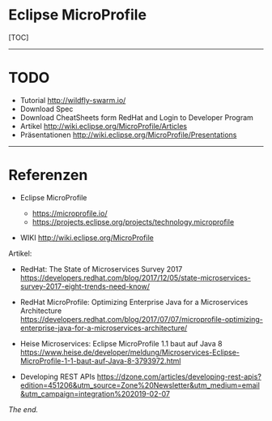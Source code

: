 Eclipse MicroProfile
===============================================================================

[TOC]

-------------------------------------------------------------------------------
# TODO
- Tutorial http://wildfly-swarm.io/
- Download Spec
- Download CheatSheets form RedHat and Login to Developer Program
- Artikel http://wiki.eclipse.org/MicroProfile/Articles
- Präsentationen http://wiki.eclipse.org/MicroProfile/Presentations

-------------------------------------------------------------------------------
# Referenzen

- Eclipse MicroProfile
  - https://microprofile.io/
  - https://projects.eclipse.org/projects/technology.microprofile

- WIKI
  http://wiki.eclipse.org/MicroProfile



Artikel:

- RedHat: The State of Microservices Survey 2017
https://developers.redhat.com/blog/2017/12/05/state-microservices-survey-2017-eight-trends-need-know/

- RedHat MicroProfile: Optimizing Enterprise Java for a Microservices Architecture
https://developers.redhat.com/blog/2017/07/07/microprofile-optimizing-enterprise-java-for-a-microservices-architecture/

- Heise Microservices: Eclipse MicroProfile 1.1 baut auf Java 8
https://www.heise.de/developer/meldung/Microservices-Eclipse-MicroProfile-1-1-baut-auf-Java-8-3793972.html

- Developing REST APIs
https://dzone.com/articles/developing-rest-apis?edition=451206&utm_source=Zone%20Newsletter&utm_medium=email&utm_campaign=integration%202019-02-07


_The end._
